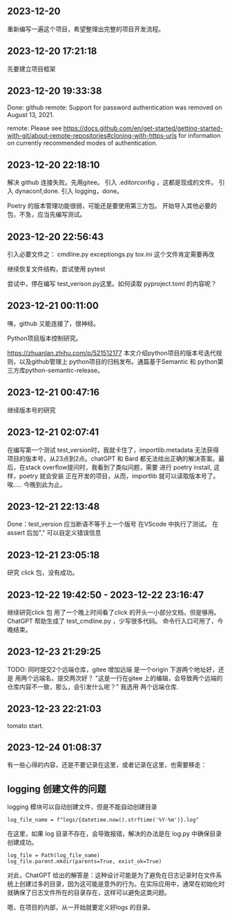 
## 2023-12-20 
重新编写一遍这个项目，希望整理出完整的项目开发流程。

## 2023-12-20 17:21:18
先要建立项目框架

## 2023-12-20 19:33:38
Done: github remote: Support for password authentication was removed on August 13, 2021.

remote: Please see https://docs.github.com/en/get-started/getting-started-with-git/about-remote-repositories#cloning-with-https-urls for information on currently recommended modes of authentication.

## 2023-12-20 22:18:10
解决 github 连接失败。先用gitee。
引入 .editorconfig ，这都是现成的文件。
引入 dynaconf,done.
引入 logging，done。

Poetry 的版本管理功能很弱，可能还是要使用第三方包。
开始导入其他必要的包，不急，应当先编写测试。

## 2023-12-20 22:56:43
引入必要文件之：
cmdline.py
exceptiongs.py
tox.ini 这个文件肯定需要再改

继续恢复文件结构，尝试使用 pytest

尝试中，停在编写 test_verison.py这里。如何读取 pyproject.toml 的内容呢？

## 2023-12-21 00:11:00
咦，github 又能连接了，很神经。

Python项目版本控制研究。

https://zhuanlan.zhihu.com/p/521512177
本文介绍python项目的版本号迭代规则，以及github管理上 python项目的归档发布。通篇基于Semantic 和 python第三方库python-semantic-release。

## 2023-12-21 00:47:16
继续版本号的研究

## 2023-12-21 02:07:41
在编写第一个测试 test_version时，我就卡住了，importlib.metadata 无法获得项目的版本号，从23点到2点。chatGPT 和 Bard 都无法给出正确的解决答案。最后，在stack overflow提问时，我看到了类似问题，需要 进行 poetry install, 这样，poetry 就会安装 正在开发的项目，从而，importlib 就可以读取版本号了。唉.....
今晚到此为止。

## 2023-12-21 22:13:48

Done：test_version 应当断语不等于上一个版号
在VScode 中执行了测试。
在assert 后加"," 可以自定义错误信息

## 2023-12-21 23:05:18
研究 click 包，没有成功。

## 2023-12-22 19:42:50 - 2023-12-22 23:16:47
继续研究click 包
用了一个晚上时间看了click 的开头一小部分文档，但是够用。ChatGPT 帮助生成了 test_cmdline.py ，少写很多代码。
命令行入口可用了，今晚结束。

## 2023-12-23 21:29:25

TODO: 同时提交2个远端仓库，gitee 增加远端
是一个origin 下游两个地址好，还是 用两个远端名，提交两次好？
"这是一行在gitee 上的编辑，会导致两个远端的仓库内容不一致，那么，会引发什么呢？"
我选用 两个远端仓库.

## 2023-12-23 22:21:03
tomato start.

## 2023-12-24 01:08:37
有一些心得的内容，还是不要记录在这里，或者记录在这里，也需要移走：

## logging 创建文件的问题
logging 模块可以自动创建文件，但是不能自动创建目录
```
log_file_name = f"logs/{datetime.now().strftime('%Y-%m')}.log"
```
在这里，如果 log 目录不存在，会导致报错，解决的办法是在 log.py 中确保目录创建成功。
```
log_file = Path(log_file_name)
log_file.parent.mkdir(parents=True, exist_ok=True)
```
对此，ChatGPT 给出的解答是：这种设计可能是为了避免在日志记录时在文件系统上创建过多的目录，因为这可能是意外的行为。在实际应用中，通常在初始化时就确保了日志文件所在的目录存在，这样可以避免这类问题。

嗯，在项目的内部，从一开始就要定义好logs 的目录。
